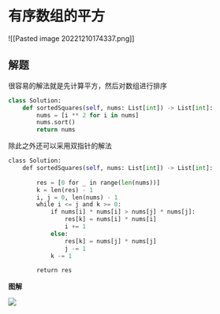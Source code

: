 # 有序数组的平方

![[Pasted image 20221210174337.png]]

## 解题

很容易的解法就是先计算平方，然后对数组进行排序

```python
class Solution: 
	def sortedSquares(self, nums: List[int]) -> List[int]: 
		nums = [i ** 2 for i in nums] 
		nums.sort() 
		return nums
```

除此之外还可以采用双指针的解法

```python
class Solution:
	def sortedSquares(self, nums: List[int]) -> List[int]:
	
		res = [0 for _ in range(len(nums))]
		k = len(res) - 1
		i, j = 0, len(nums) - 1
		while i <= j and k >= 0:
			if nums[i] * nums[i] > nums[j] * nums[j]:
				res[k] = nums[i] * nums[i]
				i += 1
			else:
				res[k] = nums[j] * nums[j]
				j -= 1
			k -= 1
	
		return res
```

**图解**

![](https://code-thinking.cdn.bcebos.com/gifs/977.%E6%9C%89%E5%BA%8F%E6%95%B0%E7%BB%84%E7%9A%84%E5%B9%B3%E6%96%B9.gif)

